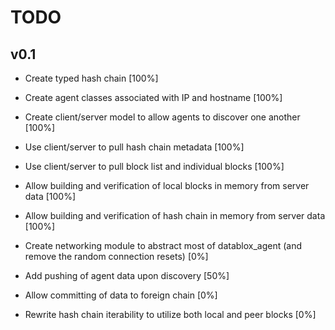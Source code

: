 # TODO

## v0.1

*   Create typed hash chain [100%]

*   Create agent classes associated with IP and hostname [100%]

*   Create client/server model to allow agents to discover one another [100%]

*   Use client/server to pull hash chain metadata [100%]

*   Use client/server to pull block list and individual blocks [100%]

*   Allow building and verification of local blocks in memory from server data [100%]

*   Allow building and verification of hash chain in memory from server data [100%]

*   Create networking module to abstract most of datablox_agent (and remove the random connection resets) [0%]

*   Add pushing of agent data upon discovery [50%]

*   Allow committing of data to foreign chain [0%]

*   Rewrite hash chain iterability to utilize both local and peer blocks [0%]